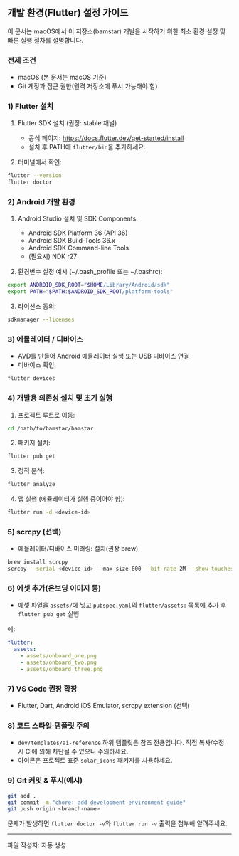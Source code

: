 ## 개발 환경(Flutter) 설정 가이드

이 문서는 macOS에서 이 저장소(bamstar) 개발을 시작하기 위한 최소 환경 설정 및 빠른 실행 절차를 설명합니다.

### 전제 조건
- macOS (본 문서는 macOS 기준)
- Git 계정과 접근 권한(원격 저장소에 푸시 가능해야 함)

### 1) Flutter 설치
1. Flutter SDK 설치 (권장: stable 채널)
   - 공식 페이지: https://docs.flutter.dev/get-started/install
   - 설치 후 PATH에 `flutter/bin`을 추가하세요.

2. 터미널에서 확인:
```bash
flutter --version
flutter doctor
```

### 2) Android 개발 환경
1. Android Studio 설치 및 SDK Components:
   - Android SDK Platform 36 (API 36)
   - Android SDK Build-Tools 36.x
   - Android SDK Command-line Tools
   - (필요시) NDK r27

2. 환경변수 설정 예시 (~/.bash_profile 또는 ~/.bashrc):
```bash
export ANDROID_SDK_ROOT="$HOME/Library/Android/sdk"
export PATH="$PATH:$ANDROID_SDK_ROOT/platform-tools"
```

3. 라이선스 동의:
```bash
sdkmanager --licenses
```

### 3) 에뮬레이터 / 디바이스
- AVD를 만들어 Android 에뮬레이터 실행 또는 USB 디바이스 연결
- 디바이스 확인:
```bash
flutter devices
```

### 4) 개발용 의존성 설치 및 초기 실행
1. 프로젝트 루트로 이동:
```bash
cd /path/to/bamstar/bamstar
```

2. 패키지 설치:
```bash
flutter pub get
```

3. 정적 분석:
```bash
flutter analyze
```

4. 앱 실행 (에뮬레이터가 실행 중이어야 함):
```bash
flutter run -d <device-id>
```

### 5) scrcpy (선택)
- 에뮬레이터/디바이스 미러링: 설치(권장 brew)
```bash
brew install scrcpy
scrcpy --serial <device-id> --max-size 800 --bit-rate 2M --show-touches
```

### 6) 에셋 추가(온보딩 이미지 등)
- 에셋 파일을 `assets/`에 넣고 `pubspec.yaml`의 `flutter/assets:` 목록에 추가 후 `flutter pub get` 실행

예:
```yaml
flutter:
  assets:
    - assets/onboard_one.png
    - assets/onboard_two.png
    - assets/onboard_three.png
```

### 7) VS Code 권장 확장
- Flutter, Dart, Android iOS Emulator, scrcpy extension (선택)

### 8) 코드 스타일·템플릿 주의
- `dev/templates/ai-reference` 하위 템플릿은 참조 전용입니다. 직접 복사/수정 시 CI에 의해 차단될 수 있으니 주의하세요.
- 아이콘은 프로젝트 표준 `solar_icons` 패키지를 사용하세요.

### 9) Git 커밋 & 푸시(예시)
```bash
git add .
git commit -m "chore: add development environment guide"
git push origin <branch-name>
```

문제가 발생하면 `flutter doctor -v`와 `flutter run -v` 출력을 첨부해 알려주세요.

---
파일 작성자: 자동 생성
